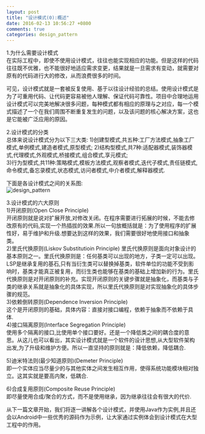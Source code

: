 ```yaml
---
layout: post
title: "设计模式(0):概述"
date: 2016-02-13 10:56:27 +0800
comments: true
categories: design_pattern
---
```



1.为什么需要设计模式  
在实际工程中，即使不使用设计模式，往往也能实现相应的功能。但是这样的代码往往既不优雅，也不能很好地适应需求变更，结果就是一旦需求有变动，就需要对原有的代码进行大的修改，从而浪费很多的时间。  

可见，设计模式就是一套被反复使用、基于以往设计经验的总结。使用设计模式是为了可重用代码、让代码更容易被他人理解、保证代码可靠性。项目中合理地运用设计模式可以完美地解决很多问题，每种模式都有相应的原理与之对应，每一个模式描述了一个在我们周围不断重复发生的问题，以及该问题的核心解决方案，这也是它能被广泛应用的原因。

2.设计模式的分类  
总体来说设计模式分为以下三大类:<!--more-->
1)创建型模式,共五种:工厂方法模式,抽象工厂模式,单例模式,建造者模式,原型模式;
2)结构型模式,共7种:适配器模式,装饰器模式,代理模式,外观模式,桥接模式,组合模式,享元模式;  
3)行为型模式,共11种:策略模式,模板方法模式,观察者模式,迭代子模式,责任链模式,命令模式,备忘录模式,状态模式,访问者模式,中介者模式,解释器模式.

下面是各设计模式之间的关系图:  
![design_pattern](http://7xn1yt.com1.z0.glb.clouddn.com/design_pattern.jpg) 

3.设计模式的六大原则  
1)开闭原则(Open Close Principle)  
开闭原则就是说对扩展开放,对修改关闭。在程序需要进行拓展的时候，不能去修改原有的代码,实现一个热插拔的效果.所以一句放概括就是：为了使用程序的扩展性好，易于维护和升级.想要达到这样的效果，我们需要很好地使用接口和抽象类。  
2)里氏代换原则(Liskov Substitutioin Principle)
里氏代换原则是面向对象设计的基本原则之一。里氏代换原则是：任何基类可以出现的地方，子类一定可以出现。LSP是继承复用的基石,只有当衍生类可以替换掉基类，软件单位的功能不受到影响时，基类才能真正被复用，而衍生类也能够在基类的基础上增加新的行为。里氏代换原则是对开闭原则的补充。实现开闭原则的关键步骤就是抽象化，而基类与子类的继承关系就是抽象化的具体实现，所以里氏代换原则是对实现抽象化的具体步骤的规范。  
3)依赖倒转原则(Dependence Inversion Principle)  
这个是开闭原则的基础，具体内容：直接对接口编程，依赖于抽象而不依赖于具体.  
4)接口隔离原则(Interface Segregation Principle)  
使用多个隔离的接口,比使用单个接口要好。还是一个降低类之间的耦合度的意思。从这儿也可以看出，其实设计模式就是一个软件的设计思想,从大型软件架构出发,为了升级和维护方便。所以一直坚持的原则就是：降低依赖，降低耦合.  

5)迪米特法则(最少知道原则)(Demeter Principle)  
即一个实体应当尽量少的与其他实体之间发生相互作用，使得系统功能模块相对独立。这其实就是要高内聚，低耦合.  

6)合成复用原则(Composite Reuse Principle)  
即尽量使用合成/聚合的方式，而不是使用继承，因为继承往往会有很大的代价.  

从下一篇文章开始，我们将逐一讲解各个设计模式，并使用Java作为实例,并且还会以Android中一些优秀的源码作为示例，让大家通过实例体会到设计模式在大型工程中的作用。  